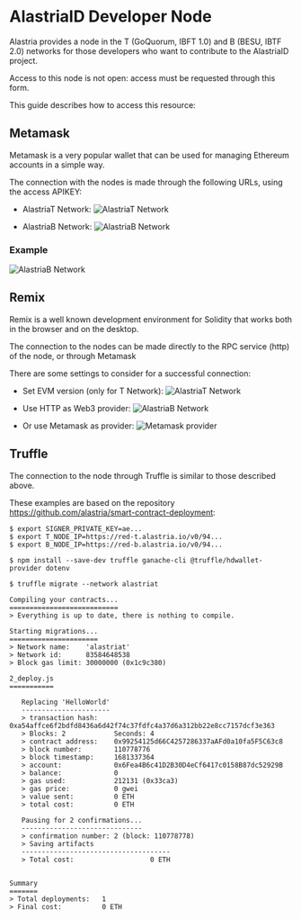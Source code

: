 # AlastriaID Developer Node

Alastria provides a node in the T (GoQuorum, IBFT 1.0) and B (BESU, IBTF 2.0) networks for those developers who want to contribute to the AlastriaID project.

Access to this node is not open: access must be requested through this form.

This guide describes how to access this resource:

## Metamask

Metamask is a very popular wallet that can be used for managing Ethereum accounts in a simple way.

The connection with the nodes is made through the following URLs, using the access APIKEY:

* AlastriaT Network:
![AlastriaT Network](./img/alastria-t-metamask.jpg "AlastriaT Network")

* AlastriaB Network:
![AlastriaB Network](./img/alastria-b-metamask.jpg "AlastriaB Network")

### Example

![AlastriaB Network](./img/alastria-b-metamask-ok-0x50f606eabc06443cff710f9110d6c8ece8fd23206ac2d8adbcc6603d5828c204.jpg "AlastriaB Network")

## Remix

Remix is a well known development environment for Solidity that works both in the browser and on the desktop.

The connection to the nodes can be made directly to the RPC service (http) of the node, or through Metamask

There are some settings to consider for a successful connection:

* Set EVM version (only for T Network):
![AlastriaT Network](./img/alastria-t-remix-version.jpg "AlastriaT Network")

* Use HTTP as Web3 provider:
![AlastriaB Network](./img/alastria-t-remix-http-provider.jpg "HTTP provider")

* Or use Metamask as provider:
![Metamask provider](./img/alastria-t-remix-deploy-metamask.jpg "Metamask provider")

## Truffle

The connection to the node through Truffle is similar to those described above.

These examples are based on the repository https://github.com/alastria/smart-contract-deployment:

```
$ export SIGNER_PRIVATE_KEY=ae...
$ export T_NODE_IP=https://red-t.alastria.io/v0/94...
$ export B_NODE_IP=https://red-b.alastria.io/v0/94...
```

```
$ npm install --save-dev truffle ganache-cli @truffle/hdwallet-provider dotenv
```

```
$ truffle migrate --network alastriat

Compiling your contracts...
===========================
> Everything is up to date, there is nothing to compile.

Starting migrations...
======================
> Network name:    'alastriat'
> Network id:      83584648538
> Block gas limit: 30000000 (0x1c9c380)

2_deploy.js
===========

   Replacing 'HelloWorld'
   ----------------------
   > transaction hash:    0xa54affce6f2bdfd8436a6d42f74c37fdfc4a37d6a312bb22e8cc7157dcf3e363
   > Blocks: 2            Seconds: 4
   > contract address:    0x99254125d66C4257286337aAFd0a10fa5F5C63c8
   > block number:        110778776
   > block timestamp:     1681337364
   > account:             0x6Fea4B6c41D2B30D4eCf6417c0158B87dc52929B
   > balance:             0
   > gas used:            212131 (0x33ca3)
   > gas price:           0 gwei
   > value sent:          0 ETH
   > total cost:          0 ETH

   Pausing for 2 confirmations...
   ------------------------------
   > confirmation number: 2 (block: 110778778)
   > Saving artifacts
   -------------------------------------
   > Total cost:                   0 ETH


Summary
=======
> Total deployments:   1
> Final cost:          0 ETH
```